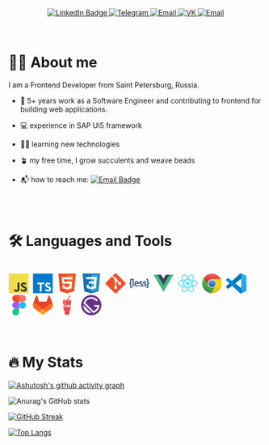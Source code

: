 <div id="badges" align="center">
  <a href="https://www.linkedin.com/in/polina-lappo-969523124/">
    <img src="https://img.shields.io/badge/LinkedIn-blue?style=for-the-badge&logo=linkedin&logoColor=white" alt="LinkedIn Badge"/>
  </a>
  <a href="https://t.me/PaulinaLappo" target="_blank">
    <img src="https://img.shields.io/badge/Telegram-orange?style=for-the-badge&logo=telegram&logoColor=white" alt="Telegram"/>
  </a>
  <a href="mailto:miss.lappo@yandex.ru" target="_blank">
    <img src="https://img.shields.io/badge/E--mail-blue?style=for-the-badge&logo=maildotru&logoColor=white" alt="Email"/>
  </a>
  <a href="https://vk.com/paulina_lappo" target="_blank">
    <img src="https://img.shields.io/badge/VK-orange?style=for-the-badge&logo=vk&logoColor=white" alt="VK"/>
  </a>
  <a href="https://polina-lappo.ru" target="_blank">
    <img src="https://img.shields.io/badge/Web--site-blue?style=for-the-badge" alt="Email"/>
  </a>
</div>
&nbsp;
<!-- <div align="center">
<img src="https://komarev.com/ghpvc/?username=PolinkaLa&style=flat-square&color=blue" alt=""/>
</div> -->
<br>
<br>

# :woman_technologist: About me
I am a Frontend Developer from Saint Petersburg, Russia.

- 🔮 5+ years work as a Software Engineer and contributing to frontend for building web applications.

- 💻 experience in SAP UI5 framework

- 👩‍🎓 learning new technologies

-  🪴 my free time, I grow succulents and weave beads

- 📬 how to reach me: [![Email Badge](https://img.shields.io/badge/E--mail-blue?style=for-the-badge&logo=maildotru&logoColor=white)](mailto:miss.lappo@yandex.ru)
<br>
<br>

# :hammer_and_wrench: Languages and Tools
<br>
<div>
  <img src="https://github.com/devicons/devicon/blob/master/icons/javascript/javascript-original.svg" title="JavaScript" alt="JavaScript" width="40" height="40"/>&nbsp;
  <img src="https://github.com/devicons/devicon/blob/master/icons/typescript/typescript-original.svg" title="TypeScript" alt="TypeScript" width="40" height="40"/>&nbsp;
  <img src="https://github.com/devicons/devicon/blob/master/icons/html5/html5-original.svg" title="HTML5" alt="HTML" width="40" height="40"/>&nbsp;
  <img src="https://github.com/devicons/devicon/blob/master/icons/css3/css3-original.svg"  title="CSS3" alt="CSS" width="40" height="40"/>&nbsp;
  <img src="https://github.com/devicons/devicon/blob/master/icons/git/git-original.svg" title="Git" alt="Git" width="40" height="40"/>&nbsp;
  <img src="https://github.com/devicons/devicon/blob/master/icons/less/less-plain-wordmark.svg" title="less" alt="less" width="40" height="40"/>&nbsp;
  <img src="https://github.com/devicons/devicon/blob/master/icons/vuejs/vuejs-original.svg" title="vuejs" alt="vuejs" width="40" height="40"/>&nbsp;
  <img src="https://github.com/devicons/devicon/blob/master/icons/react/react-original.svg" title="react" alt="react" width="40" height="40"/>&nbsp;
  <img src="https://github.com/devicons/devicon/blob/master/icons/chrome/chrome-original.svg" title="chrome" alt="chrome" width="40" height="40"/>&nbsp;
  <img src="https://github.com/devicons/devicon/blob/master/icons/vscode/vscode-original.svg" title="vscode" alt="vscode" width="40" height="40"/>&nbsp;
  <img src="https://github.com/devicons/devicon/blob/master/icons/figma/figma-original.svg" title="figma" alt="figma" width="40" height="40"/>&nbsp;
  <img src="https://github.com/devicons/devicon/blob/master/icons/gitlab/gitlab-original.svg" title="gitlab" alt="gitlab" width="40" height="40"/>&nbsp;
  <img src="https://github.com/devicons/devicon/blob/master/icons/gulp/gulp-plain.svg" title="gulp" alt="gulp" width="40" height="40"/>&nbsp;
  <img src="https://github.com/devicons/devicon/blob/master/icons/gatsby/gatsby-original.svg" title="gatsby" alt="gatsby" width="40" height="40"/>&nbsp;
</div>
<br>
<br>

# :fire: My Stats
[![Ashutosh's github activity graph](https://activity-graph.herokuapp.com/graph?username=PolinkaLa&theme=merko)](https://github.com/ashutosh00710/github-readme-activity-graph)

![Anurag's GitHub stats](https://github-readme-stats.vercel.app/api?username=PolinkaLa&show_icons=true&theme=vision-friendly-dark)

[![GitHub Streak](http://github-readme-streak-stats.herokuapp.com?user=PolinkaLa&theme=dark&background=000000)](https://git.io/streak-stats)

[![Top Langs](https://github-readme-stats.vercel.app/api/top-langs/?username=PolinkaLa&layout=compact&show_icons=true&theme=vision-friendly-dark)](https://github.com/anuraghazra/github-readme-stats)


<!--
**PolinkaLa/PolinkaLa** is a ✨ _special_ ✨ repository because its `README.md` (this file) appears on your GitHub profile.
-->

